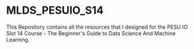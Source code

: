 # MLDS_PESUIO_S14
This Repository contains all the resources that I designed for the PESU IO Slot 14 Course - The Beginner's Guide to Data Science And Machine Learning. 
